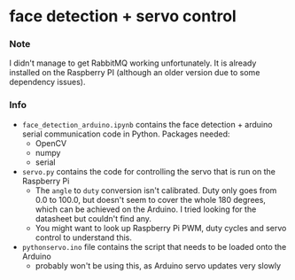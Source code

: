 # face detection + servo control
### Note
I didn't manage to get RabbitMQ working unfortunately. It is already installed on the Raspberry PI (although an older version due to some dependency issues).

### Info
* `face_detection_arduino.ipynb` contains the face detection + arduino serial communication code in Python. Packages needed:
  * OpenCV
  * numpy
  * serial
* `servo.py` contains the code for controlling the servo that is run on the Raspberry Pi
  * The `angle` to `duty` conversion isn't calibrated. Duty only goes from 0.0 to 100.0, but doesn't seem to cover the whole 180 degrees, which can be achieved on the Arduino. I tried looking for the datasheet but couldn't find any.
  * You might want to look up Raspberry Pi PWM, duty cycles and servo control to understand this.
* `pythonservo.ino` file contains the script that needs to be loaded onto the Arduino
  * probably won't be using this, as Arduino servo updates very slowly
